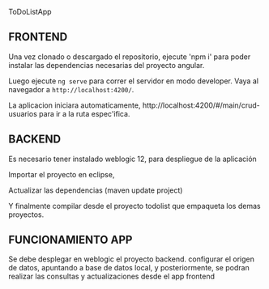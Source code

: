 ToDoListApp


## FRONTEND

Una vez clonado o descargado el repositorio, ejecute 'npm i' para poder instalar las dependencias necesarias del proyecto angular.

Luego ejecute  `ng serve` para correr el servidor en modo developer. Vaya al navegador a `http://localhost:4200/`.

La aplicacion iniciara automaticamente, http://localhost:4200/#/main/crud-usuarios para ir a la ruta espec'ifica.


## BACKEND

Es necesario tener instalado weblogic 12, para despliegue de la aplicación

Importar el proyecto en eclipse, 

Actualizar las dependencias (maven update project)

Y finalmente compilar desde el proyecto todolist    que empaqueta los demas proyectos.

## FUNCIONAMIENTO APP

Se debe desplegar en weblogic el proyecto backend. configurar el origen de datos, apuntando a base de datos local, y posteriormente, se podran realizar las consultas y actualizaciones desde el app frontend

